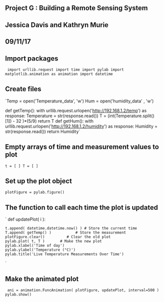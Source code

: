 


## Project G : Building a Remote Sensing System
## Jessica Davis and Kathryn Murie 
## 09/11/17

## Import packages
` 
import urllib.request
import time
import pylab
import matplotlib.animation as animation
import datetime
 `

## Create files 
`Temp = open('Temperature_data', 'w') 
Hum = open('humidity_data' , 'w')

def getTemp():
	with urllib.request.urlopen('http://192.168.1.2/temp') as response:
		Temperature = str(response.read())
		T = (int(Temperature.split()[1]) - 32 )*(5/9)
	return T
def getHum():
	with urllib.request.urlopen('http://192.168.1.2/humidity') as response:
		Humidity = str(response.read())
	return Humidity`
	
## Empty arrays of time and measurement values to plot
`
t = [ ]
T = [ ]
`
## Set up the plot object
`
plotFigure = pylab.figure() `
## The function to call each time the plot is updated
`
def updatePlot( i ):
    
    t.append( datetime.datetime.now() ) # Store the current time
    T.append( getTemp() )           # Store the measurement
    plotFigure.clear()          # Clear the old plot
    pylab.plot( t, T )       # Make the new plot
    pylab.xlabel('Time of day')
    pylab.ylabel('Temperature (°C)')
    pylab.title('Live Temperature Measurements Over Time')
`
## Make the animated plot
`
ani = animation.FuncAnimation( plotFigure, updatePlot, interval=500 )
pylab.show()`
